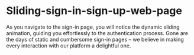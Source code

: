 # Sliding-sign-in-sign-up-web-page
 As you navigate to the sign-in page, you will notice the dynamic sliding animation, guiding you effortlessly to the authentication process. Gone are the days of static and cumbersome sign-in pages – we believe in making every interaction with our platform a delightful one.
